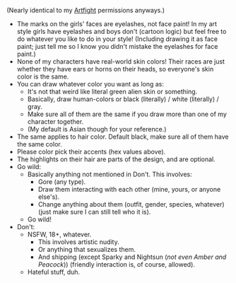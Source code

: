 (Nearly identical to my [Artfight](https://artfight.net/~Tofutush/characters) permissions anyways.)

- The marks on the girls' faces are eyelashes, not face paint! In my art style girls have eyelashes and boys don't (cartoon logic) but feel free to do whatever you like to do in your style! (Including drawing it as face paint; just tell me so I know you didn't mistake the eyelashes for face paint.)
- None of my characters have real-world skin colors! Their races are just whether they have ears or horns on their heads, so everyone's skin color is the same.
- You can draw whatever color you want as long as:
    - It's not that weird like literal green alien skin or something.
    - Basically, draw human-colors or black (literally) / white (literally) / gray.
    - Make sure all of them are the same if you draw more than one of my character together.
    - (My default is Asian though for your reference.)
- The same applies to hair color. Default black, make sure all of them have the same color.
- Please color pick their accents (hex values above).
- The highlights on their hair are parts of the design, and are optional.
- Go wild:
    - Basically anything not mentioned in Don't. This involves:
        - Gore (any type).
        - Draw them interacting with each other (mine, yours, or anyone else's).
        - Change anything about them (outfit, gender, species, whatever) (just make sure I can still tell who it is).
    - Go wild!
- Don't:
    - NSFW, 18+, whatever.
        - This involves artistic nudity.
        - Or anything that sexualizes them.
        - And shipping (except Sparky and Nightsun (*not even Amber and Peacock*)) (friendly interaction is, of course, allowed).
    - Hateful stuff, duh.
